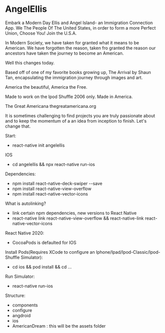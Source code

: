 # AngelEllis
Embark a Modern Day Ellis and Angel Island- an Immigration Connection App. We The People Of The United States, in order to form a more Perfect Union, Choose You! Join the U.S.A.




In Modern Society, we have taken for granted what it means to be American. We have forgotten the reason, taken fro granted the reason our ancestors have taken the journey to become an American. 

Well this changes today. 

Based off of one of my favorite books growing up, The Arrival by Shaun Tan, encapsulating the immigration journey through images and art. 

America the beautiful, America the Free.


Made to work on the Ipod Shuffle 2006 only. Made in America. 


The Great Americana
thegreatamericana.org


It is sometimes challenging to find projects you are truly passionate about and to keep the momentum of a an idea from inception to finish. Let's change that. 


Start:
- react-native init angelellis


IOS
- cd angelellis && npx react-native run-ios


Dependencies:
- npm install react-native-deck-swiper --save
- npm install react-native-view-overflow 
- npm install react-native-vector-icons


What is autolinking?
- link certain npm dependencies, new versions to React Native
- react-native link react-native-view-overflow && react-native-link react-native-vector-icons


React Native 2020:
- CocoaPods is defaulted for IOS


Install Pods(Requires XCode to configure an Iphone/Ipad/Ipod-Classic/Ipod-Shuffle Simulator):
- cd ios && pod install && cd ...


Run Simulator:
- react-native run-ios



Structure: 
- components
- configure
- angdroid
- ios
- AmericanDream : this will be the assets folder



